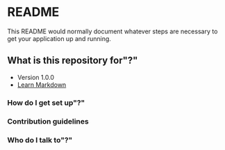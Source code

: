 # README #

This README would normally document whatever steps are necessary to get your application up and running.

## What is this repository for"?" ##

* Version 1.0.0
* [Learn Markdown](https://bitbucket.org/tutorials/markdowndemo)

### How do I get set up"?" ###


### Contribution guidelines ###



### Who do I talk to"?" ###

